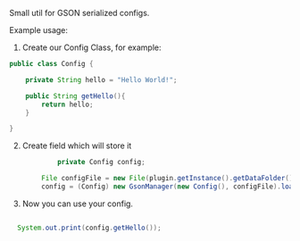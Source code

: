 Small util for GSON serialized configs.


Example usage:

1. Create our Config Class, for example:

```java
public class Config {

    private String hello = "Hello World!";

    public String getHello(){
        return hello;
    }

}
```


2. Create field which will store it


```java
		    private Config config;

        File configFile = new File(plugin.getInstance().getDataFolder(), "exampleConfig.json");
        config = (Config) new GsonManager(new Config(), configFile).loadConfigFromObject();
```


3. Now you can use your config.

```java

  System.out.print(config.getHello());

```



